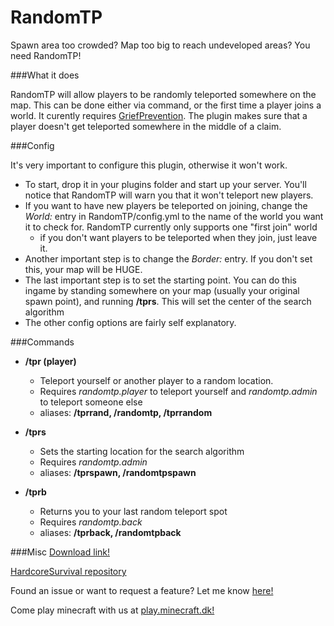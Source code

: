 # RandomTP

Spawn area too crowded? Map too big to reach undeveloped areas? You need RandomTP!

###What it does

RandomTP will allow players to be randomly teleported somewhere on the map. This can be done either via command, or the first time a player joins a world. It curently requires [GriefPrevention](http://dev.bukkit.org/bukkit-plugins/grief-prevention/). The plugin makes sure that a player doesn't get teleported somewhere in the middle of a claim.

###Config

It's very important to configure this plugin, otherwise it won't work. 
- To start, drop it in your plugins folder and start up your server. You'll notice that RandomTP will warn you that it won't teleport new players.
- If you want to have new players be teleported on joining, change the *World:* entry in RandomTP/config.yml to the name of the world you want it to check for. RandomTP currently only supports one "first join" world
  - if you don't want players to be teleported when they join, just leave it.
- Another important step is to change the *Border:* entry. If you don't set this, your map will be HUGE.
- The last important step is to set the starting point. You can do this ingame by standing somewhere on your map (usually your original spawn point), and running **/tprs**. This will set the center of the search algorithm
- The other config options are fairly self explanatory. 


###Commands
- **/tpr (player)**
  - Teleport yourself or another player to a random location. 
  - Requires *randomtp.player* to teleport yourself and *randomtp.admin* to teleport someone else
  - aliases: **/tprrand, /randomtp, /tprrandom**

- **/tprs**
  - Sets the starting location for the search algorithm
  - Requires *randomtp.admin*
  - aliases: **/tprspawn, /randomtpspawn**
  
- **/tprb**
  - Returns you to your last random teleport spot
  - Requires *randomtp.back*
  - aliases: **/tprback, /randomtpback**


###Misc
[Download link!](https://github.com/10becja/MinecraftPlugins/raw/master/RandomTP/RandomTP.jar)

[HardcoreSurvival repository](https://github.com/10becja/RandomTP)

Found an issue or want to request a feature? Let me know [here!](https://github.com/10becja/RandomTP/issues)

Come play minecraft with us at [play.minecraft.dk!](minecraft.dk)
